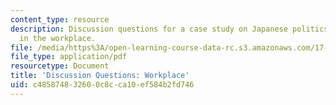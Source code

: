 ```yaml
---
content_type: resource
description: Discussion questions for a case study on Japanese politics and society
  in the workplace.
file: /media/https%3A/open-learning-course-data-rc.s3.amazonaws.com/17-541-japanese-politics-and-society-fall-2008/c485874832600c8cca10ef584b2fd746_questions4.pdf
file_type: application/pdf
resourcetype: Document
title: 'Discussion Questions: Workplace'
uid: c4858748-3260-0c8c-ca10-ef584b2fd746
---
```

